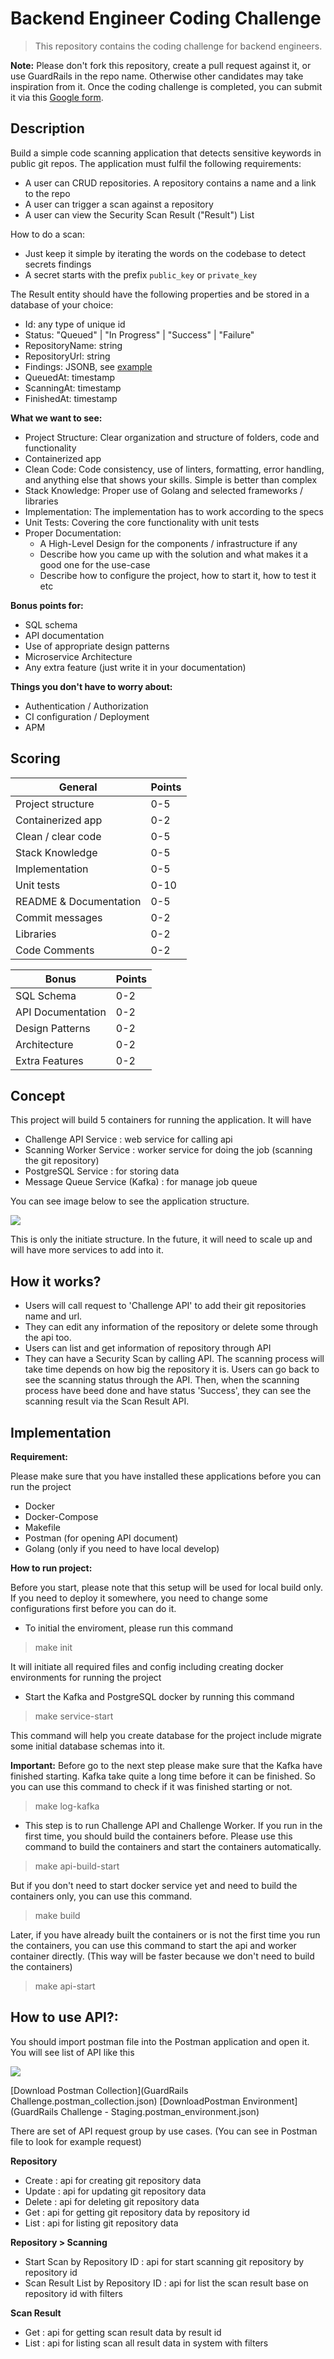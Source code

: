 # Backend Engineer Coding Challenge

> This repository contains the coding challenge for backend engineers.

**Note:** Please don't fork this repository, create a pull request against it, or use GuardRails in the repo name. Otherwise other candidates may take inspiration from it. Once the coding challenge is completed, you can submit it via this [Google form](https://forms.gle/i5nZWZKoUnTWj3td9).

## Description

Build a simple code scanning application that detects sensitive keywords in public git repos.
The application must fulfil the following requirements:
- A user can CRUD repositories. A repository contains a name and a link to the repo
- A user can trigger a scan against a repository
- A user can view the Security Scan Result ("Result") List

How to do a scan:
- Just keep it simple by iterating the words on the codebase to detect secrets findings
- A secret starts with the prefix `public_key` or `private_key`

The Result entity should have the following properties and be stored in a database of your choice:
- Id: any type of unique id
- Status: "Queued" | "In Progress" | "Success" | "Failure"
- RepositoryName: string
- RepositoryUrl: string
- Findings: JSONB, see [example](example-findings.json)
- QueuedAt: timestamp
- ScanningAt: timestamp
- FinishedAt: timestamp


**What we want to see:**
- Project Structure: Clear organization and structure of folders, code and functionality
- Containerized app
- Clean Code: Code consistency, use of linters, formatting, error handling, and anything else that shows your skills. Simple is better than complex
- Stack Knowledge: Proper use of Golang and selected frameworks / libraries
- Implementation: The implementation has to work according to the specs
- Unit Tests: Covering the core functionality with unit tests
- Proper Documentation: 
    - A High-Level Design for the components / infrastructure if any
    - Describe how you came up with the solution and what makes it a good one for the use-case
    - Describe how to configure the project, how to start it, how to test it etc

**Bonus points for:**
- SQL schema
- API documentation
- Use of appropriate design patterns
- Microservice Architecture
- Any extra feature (just write it in your documentation)

**Things you don't have to worry about:**

- Authentication / Authorization
- CI configuration / Deployment
- APM


## Scoring

| General                | Points |
|------------------------|--------|
| Project structure      | 0-5    |
| Containerized app      | 0-2    |
| Clean / clear code     | 0-5    |
| Stack Knowledge        | 0-5    |
| Implementation         | 0-5    |
| Unit tests             | 0-10   |
| README & Documentation | 0-5    |
| Commit messages        | 0-2    |
| Libraries              | 0-2    |
| Code Comments          | 0-2    |


| Bonus             | Points |
|-------------------|--------|
| SQL Schema        | 0-2    |
| API Documentation | 0-2    |
| Design Patterns   | 0-2    |
| Architecture      | 0-2    |
| Extra Features    | 0-2    |


## Concept

This project will build 5 containers for running the application. It will have

- Challenge API Service : web service for calling api
- Scanning Worker Service : worker service for doing the job (scanning the git repository)
- PostgreSQL Service : for storing data
- Message Queue Service (Kafka) : for manage job queue

You can see image below to see the application structure.

![](document/guardrails-challenge.jpg?raw=true)

This is only the initiate structure. In the future, it will need to scale up and will have 
more services to add into it.

## How it works?

- Users will call request to 'Challenge API' to add their git repositories name and url. 
- They can edit any information of the repository or delete some through the api too.
- Users can list and get information of repository through API
- They can have a Security Scan by calling API. The scanning process will take time 
depends on how big the repository it is. Users can go back to see the scanning status 
through the API. Then, when the scanning process have beed done and have status 'Success', 
they can see the scanning result via the Scan Result API.

## Implementation

**Requirement:**

Please make sure that you have installed these applications before you can run the project
- Docker
- Docker-Compose
- Makefile
- Postman (for opening API document)
- Golang (only if you need to have local develop)

**How to run project:**

Before you start, please note that this setup will be used for local build only. If you need to deploy it somewhere, 
you need to change some configurations first before you can do it.

- To initial the enviroment, please run this command
> make init

It will initiate all required files and config including creating docker environments for running the project

- Start the Kafka and PostgreSQL docker by running this command

> make service-start

This command will help you create database for the project include migrate some initial database schemas into it.

**Important:** Before go to the next step please make sure that the Kafka have finished starting. Kafka take quite a long time 
before it can be finished. So you can use this command to check if it was finished starting or not.

> make log-kafka

- This step is to run Challenge API and  Challenge Worker. If you run in the first time, you should build the containers
before. Please use this command to build the containers and start the containers automatically.

> make api-build-start

But if you don't need to start docker service yet and need to build the containers only, you can use this command.

> make build

Later, if you have already built the containers or is not the first time you run the containers, you can use this command 
to start the api and worker container directly. (This way will be faster because we don't need to build the containers)

> make api-start


## How to use API?:

You should import postman file into the Postman application and open it. You will see list of API like this

![](document/api-list.png?raw=true)


[Download Postman Collection](GuardRails Challenge.postman_collection.json)
[DownloadPostman Environment](GuardRails Challenge - Staging.postman_environment.json)

There are set of API request group by use cases. (You can see in Postman file to look for example request)

**Repository**

- Create : api for creating git repository data
- Update : api for updating git repository data
- Delete : api for deleting git repository data
- Get : api for getting git repository data by repository id
- List : api for listing git repository data

**Repository > Scanning**

- Start Scan by Repository ID : api for start scanning git repository by repository id
- Scan Result List by Repository ID : api for list the scan result base on repository id  with filters

**Scan Result**

- Get : api for getting scan result data by result id
- List : api for listing scan all result data in system with filters